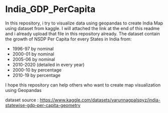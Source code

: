 # India_GDP_PerCapita
In this repository, i try to visualize data using geopandas to create India Map using dataset from kaggle. I will attached the link at the end of this readme and i already upload that file in this repository already.
The dataset contain the growth of NSDP Per Capita for every States in India from:
- 1996-97 by nominal
- 2000-01 by nominal
- 2005-06 by nominal
- 2010-2020 (detailed in every year)
- 2000-10 by percentage
- 2010-19 by percentage


I hope this repository can help others who want to create map visualization using Geopandas

dataset source : https://www.kaggle.com/datasets/varunnagpalspyz/india-statewise-gdp-per-capita-geometry
